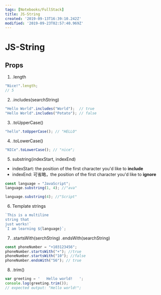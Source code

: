 ```yaml
---
tags: [Notebooks/FullStack]
title: JS-String
created: '2019-09-13T16:39:10.242Z'
modified: '2019-09-23T02:57:40.969Z'
---
```


# JS-String

## Props

1. .length
```js
"Nice!".length;
// 5
```

2. .includes(searchString)
```js
"Hello World".includes("World");  // true
"Hello World".includes("Potato"); // false
```

3. .toUpperCase()
```js
"hello".toUpperCase(); // "HELLO"
```

4. .toLowerCase()
```js
"NICe".toLowerCase(); // "nice";
```

5. substring(indexStart, indexEnd)
* indexStart:  the position of the first character you'd like to **include**
* indexEnd:  可省略，the position of the first character you'd like to **ignore**
```js
const language = "JavaScript";
language.substring(1, 4); //"ava"

language.substring(4); //"Script"
```

6. Template strings
```js
`This is a multiline
string that
just works!`
`I am learning ${language}`;
```

7. .startsWith(serchString) .endsWith(searchString)
```js
const phoneNumber = "+103123456";
phoneNumber.startsWith("+"); //true
phoneNumber.startsWith("10"); //false
phoneNumber.endsWith("56"); // true
```

8. .trim()
```js
var greeting = '   Hello world!   ';
console.log(greeting.trim());
// expected output: "Hello world!";
```

